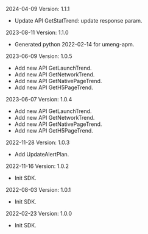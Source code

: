 2024-04-09 Version: 1.1.1
- Update API GetStatTrend: update response param.


2023-08-11 Version: 1.1.0
- Generated python 2022-02-14 for umeng-apm.

2023-06-09 Version: 1.0.5
- Add new API GetLaunchTrend.
- Add new API GetNetworkTrend.
- Add new API GetNativePageTrend.
- Add new API GetH5PageTrend.

2023-06-07 Version: 1.0.4
- Add new API GetLaunchTrend.
- Add new API GetNetworkTrend.
- Add new API GetNativePageTrend.
- Add new API GetH5PageTrend.

2022-11-28 Version: 1.0.3
- Add UpdateAlertPlan.

2022-11-16 Version: 1.0.2
- Init SDK.

2022-08-03 Version: 1.0.1
- Init SDK.

2022-02-23 Version: 1.0.0
- Init SDK.

